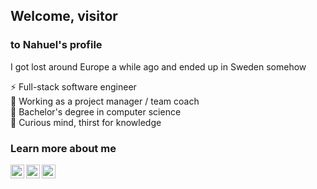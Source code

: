 ## Welcome, visitor
### to Nahuel's profile
I got lost around Europe a while ago and ended up in Sweden somehow

⚡ Full-stack software engineer  
🔭 Working as a project manager / team coach   
📓 Bachelor's degree in computer science  
💬 Curious mind, thirst for knowledge  


### Learn more about me

<a href="https://www.linkedin.com/in/nahuelianni">
  <img src="https://cdn.jsdelivr.net/npm/simple-icons@v3/icons/linkedin.svg" alt="LinkedIn profile" title="LinkedIn profile" width="22px" align="left" />
</a>
<a href="https://github.com/nahuel-ianni">
  <img src="https://cdn.jsdelivr.net/npm/simple-icons@v3/icons/github.svg" alt="GitHub profile" title="GitHub profile" width="22px" align="left" />
</a>
<a href="http://nahuel-ianni.github.io">
  <img src="https://cdn.jsdelivr.net/npm/simple-icons@3.7.0/icons/workplace.svg" alt="Portfolio" title="Portfolio" width="22px" align="left" />
</a>


<!--
**nahuel-ianni/nahuel-ianni** is a ✨ _special_ ✨ repository because its `README.md` (this file) appears on your GitHub profile.

Here are some ideas to get you started:

- ### Hi there 👋
- 🔭 I’m currently working on ...
- 🌱 I’m currently learning ...
- 👯 I’m looking to collaborate on ...
- 🤔 I’m looking for help with ...
- 💬 Ask me about ...
- 📫 How to reach me: ...
- 😄 Pronouns: ...
- ⚡ Fun fact: ...
-->
